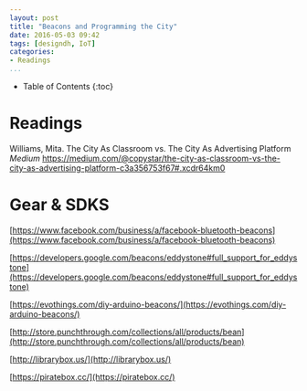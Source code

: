 ```yaml
---
layout: post
title: "Beacons and Programming the City"
date: 2016-05-03 09:42
tags: [designdh, IoT]
categories:
- Readings
...
```


* Table of Contents
{:toc}

# Readings

Williams, Mita. The City As Classroom vs. The City As Advertising Platform _Medium_ https://medium.com/@copystar/the-city-as-classroom-vs-the-city-as-advertising-platform-c3a356753f67#.xcdr64km0

# Gear & SDKS

[https://www.facebook.com/business/a/facebook-bluetooth-beacons](https://www.facebook.com/business/a/facebook-bluetooth-beacons)

[https://developers.google.com/beacons/eddystone#full_support_for_eddystone](https://developers.google.com/beacons/eddystone#full_support_for_eddystone)

[https://evothings.com/diy-arduino-beacons/](https://evothings.com/diy-arduino-beacons/)

[http://store.punchthrough.com/collections/all/products/bean](http://store.punchthrough.com/collections/all/products/bean)

[http://librarybox.us/](http://librarybox.us/)

[https://piratebox.cc/](https://piratebox.cc/)
